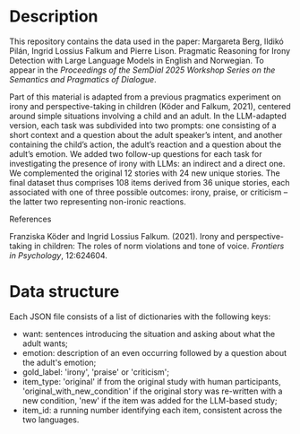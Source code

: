 # Description
This repository contains the data used in the paper: Margareta Berg, Ildikó Pilán, Ingrid Lossius Falkum and Pierre Lison. Pragmatic Reasoning for Irony Detection with Large Language Models in English and Norwegian. To appear in the _Proceedings of the SemDial 2025 Workshop Series on the Semantics and Pragmatics of Dialogue_.

Part of this material is adapted from a previous pragmatics experiment on irony and perspective-taking in children (Köder and Falkum, 2021), centered around simple situations involving a child and an adult. In the LLM-adapted version, each task was subdivided into two prompts: one consisting of a short context and a question about the adult speaker’s intent, and another containing the child’s action, the adult’s reaction and a question about the adult’s emotion. We added two follow-up questions for each task for investigating the presence of irony with LLMs: an indirect and a direct one. We complemented the original 12 stories with 24 new unique stories. The final dataset thus comprises 108 items derived from 36 unique stories, each associated with one of three possible outcomes: irony, praise, or criticism – the latter two representing non-ironic reactions.

References 

Franziska Köder and Ingrid Lossius Falkum. (2021). Irony and perspective-taking in children: The roles of norm violations and tone of voice. _Frontiers in Psychology_, 12:624604.

# Data structure
Each JSON file consists of a list of dictionaries with the following keys:
- want: sentences introducing the situation and asking about what the adult wants; 
- emotion: description of an even occurring followed by a question about the adult's emotion;
- gold_label: 'irony', 'praise' or 'criticism'; 
- item_type: 'original' if from the original study with human participants, 'original_with_new_condition' if the original story was re-written with a new condition, 'new' if the item was added for the LLM-based study;
- item_id: a running number identifying each item, consistent across the two languages.
